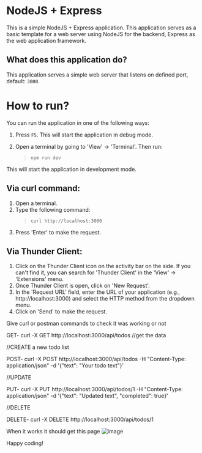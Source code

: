 NodeJS + Express
======================
This is a simple NodeJS + Express application. This application serves as a basic template for a web server using NodeJS for the backend, Express as the web application framework.

What does this application do?
-------------------------------
This application serves a simple web server that listens on defined port, default: `3000`.


# How to run?
You can run the application in one of the following ways:

1. Press `F5`. This will start the application in debug mode.

2. Open a terminal by going to 'View' -> 'Terminal'. Then run: 
    > `npm run dev`

This will start the application in development mode.


Via curl command:
-----------------
1. Open a terminal.
2. Type the following command: 
   > `curl http://localhost:3000`
3. Press 'Enter' to make the request.

Via Thunder Client:
-------------------
1. Click on the Thunder Client icon on the activity bar on the side. If you can't find it, you can search for 'Thunder Client' in the 'View' -> 'Extensions' menu.
2. Once Thunder Client is open, click on 'New Request'.
3. In the 'Request URL' field, enter the URL of your application (e.g., http://localhost:3000) and select the HTTP method from the dropdown menu.
5. Click on 'Send' to make the request.


Give curl or postman commands to check it was working or not

GET- curl -X GET http://localhost:3000/api/todos //get the data


//CREATE a new todo list

POST- curl -X POST http://localhost:3000/api/todos -H "Content-Type: application/json" -d '{"text": "Your todo text"}' 

//UPDATE

PUT- curl -X PUT http://localhost:3000/api/todos/1 -H "Content-Type: application/json" -d '{"text": "Updated text", "completed": true}' 

//DELETE

DELETE- curl -X DELETE http://localhost:3000/api/todos/1

When it works it should get this page 
![image](https://github.com/user-attachments/assets/682e3680-8137-4b82-9fe9-b97e57e0705e)




Happy coding!
